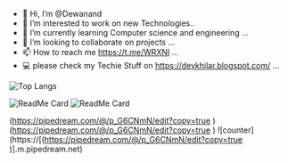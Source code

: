 - 👋 Hi, I’m @Dewanand
- 👀 I’m interested to work on new Technologies..
- 🌱 I’m currently learning Computer science and engineering ...
- 💞️ I’m looking to collaborate on projects ...
- 📫 How to reach me https://t.me/WRXNI ...
- 💻 please check my Techie Stuff on https://devkhilar.blogspot.com/ ...

<!---
Dewanand7/Dewanand7 is a ✨ special ✨ repository because its `README.md` (this file) appears on your GitHub profile.
You can click the Preview link to take a look at your changes.
--->


![Top Langs](https://github-readme-stats.vercel.app/api/top-langs/?username=Dewanand7&layout=compact&theme=dark&show_icons=true)

![ReadMe Card](https://github-readme-stats.vercel.app/api?username=Dewanand7&theme=dark&show_icons=true)
![ReadMe Card](https://github-readme-stats.vercel.app/api?username=Dewanand7&show_icons=true&theme=radical)

(https://pipedream.com/@/p_G6CNmN/edit?copy=true ) 
(https://pipedream.com/@/p_G6CNmN/edit?copy=true ) 
![counter](https://[(https://pipedream.com/@/p_G6CNmN/edit?copy=true )].m.pipedream.net)









